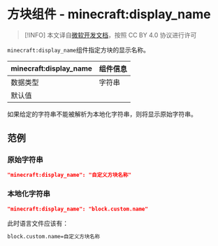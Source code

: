 # 方块组件 - minecraft:display_name

> [!INFO]
> 本文译自[微软开发文档](https://learn.microsoft.com/en-us/minecraft/creator/)，按照 CC BY 4.0 协议进行许可

`minecraft:display_name`组件指定方块的显示名称。

| minecraft:display_name | 组件信息 |
| ----------------------- | -------- |
| 数据类型                |     字符串     |
| 默认值                  |          |

如果给定的字符串不能被解析为本地化字符串，则将显示原始字符串。

## 范例
### 原始字符串

```json 
"minecraft:display_name": "自定义方块名称"
```

### 本地化字符串

```json [行为包/blocks/custom_block.json]
"minecraft:display_name": "block.custom.name"
```

此时语言文件应该有：

```sh [资源包/texts/zh_CN.lang]
block.custom.name=自定义方块名称
```
